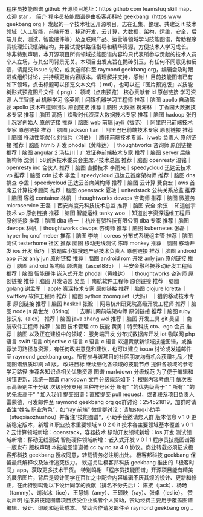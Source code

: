 程序员技能图谱 github 开源项目地址：https github com teamstuq skill map，欢迎 star 。 简介 程序员技能图谱是由极客邦科技 geekbang（https www geekbang org ）发起的一个技术社区开源项目，志在汇集、整理、共建泛 it 技术领域（人工智能，前端开发，移动开发，云计算，大数据，架构，运维，安全，后端开发，测试，智能硬件等）及互联网产品、运营等领域学习技能图谱，帮助程序员梳理知识框架结构，并尝试提供路径指导和精华资源，方便技术人学习成长。 除非特别声明，本开源项目所有领域技能图谱内容均只代表所参与贡献的技术人员个人立场，与其公司背景无关。本项目出发点旨在抛砖引玉，有任何不同意见和反馈，请提交 issue 讨论，或发送邮件至 raymond geekbang org，编辑会及时跟进或组织讨论，并持续更新内容版本。请理解并支持，感谢！ 目前技能图谱已有如下领域，点击标题可以预览文本文件（ md），也可以在『图片预览版』以技能树形式预览图片文件（ png）： 领域（点击预览） 核心贡献者 id 原创链接 学习资源 人工智能 ai 机器学习 徐英凯｜闪银机器学习工程师 推荐｜脑图 apollo 自动驾驶 apollo 技术布道师团队 原创链接 推荐｜脑图 大数据 祝海林 ｜丁香园大数据技术专家 推荐｜脑图 高扬｜欢聚时代资深大数据技术专家 推荐｜脑图 hadoop 张丹｜况客创始人 原创链接 推荐｜脑图 web 前端 jayli（拔赤）｜阿里巴巴前端技术专家 原创链接 推荐｜脑图 jackson tian ｜阿里巴巴前端技术专家 原创链接 推荐｜脑图 移动性能优化 刘恒兵（河伯）｜腾讯前端技术专家、ivweb 负责人 原创链接 推荐｜脑图 html5 开发 phodal（黄峰达）｜thoughtworks 咨询师 原创链接 推荐｜脑图 angular 2 汤桂川｜广发证券前端技术专家 推荐｜脑图 server 后端 架构师 沈剑｜58到家技术委员会主席／技术总监 推荐｜脑图 openresty 温铭｜openresty inc 合伙人 推荐｜脑图 直播技术 李雨来｜speedycloud 迅达云技术 vp 推荐｜脑图 cdn 技术 李孟｜speedycloud 迅达云首席架构师 推荐｜脑图 dns 排查 李孟｜speedycloud 迅达云首席架构师 推荐｜脑图 云计算 费良宏｜aws 首席云计算技术顾问 推荐｜脑图 openstack 夏艳｜unitedstack 公共关系总监 推荐｜脑图 容器 container 林帆 ｜thoughtworks devops 咨询师 推荐｜脑图 微服务 microservice 王磊 ｜西安尚度元科技技术总监 推荐｜脑图 安全 余弦 ｜知道创宇技术 vp 原创链接 推荐｜脑图 智能运维 tanky woo ｜知道创宇资深运维工程师 原创链接 推荐｜脑图 dba 杨一 ｜杭州有赞科技有限公司 dba 专家 推荐｜脑图 devops 林帆 ｜thoughtworks devops 咨询师 推荐｜脑图 kubernetes 张磊｜hyper hq cncf meber 推荐｜脑图 李响｜coreos 分布式系统组主管 推荐｜脑图 测试 testerhome 社区 推荐 脑图 移动无线测试 陈晔 monkey 推荐｜脑图 移动开发 ios 开发 唐巧 ｜猿题库小猿搜题产品技术负责人 原创链接 推荐｜脑图 android app 开发 anly jun 原创链接 推荐｜脑图 android rom 开发 anly jun 原创链接 推荐｜脑图 android 架构师 顾浩鑫（asce1885）｜ 平安金融科技移动研发工程师 推荐｜脑图 智能硬件 嵌入式开发 phodal（黄峰达） ｜thoughtworks 咨询师 原创链接 推荐｜脑图 开发语言 吴坚 ｜南航软件工程师 原创链接 推荐｜脑图 golang 谢孟军 ｜apple 资深技术专家 原创链接 推荐｜脑图 clojure loretta ｜swiftkey 软件工程师 推荐｜脑图 python zoomquiet（大妈） ｜猎豹移动技术专家 原创链接 推荐｜脑图 haskell 张淞 ｜网易杭州研究院高级开发工程师 推荐｜脑图 node js 桑世龙（i5ting） ｜去哪儿网前端架构师 原创链接 推荐｜脑图 ruby 张汉东（alex） 推荐｜脑图 java zhang wei 推荐｜脑图 开发工具 git 吴坚 ｜南航软件工程师 推荐｜脑图 技术管理 cto 技能 黄勇｜特赞科技 cto、ego 会员 推荐｜脑图 以及正在建设中的领域： 服务端开发 分布式数据库开发 iot 物联网 php 语言 swift 语言 objective c 语言 c 语言 c 语言 欢迎贡献新领域技能图谱，或推荐学习路径与资源，有任何改进意见和建议，也可以建立 issue 讨论或发送邮件至 raymond geekbang org。所有参与该项目的社区朋友均有机会获赠礼品／技能图谱纸质印刷 a1 版。 改进目标 继续细化各领域的技能节点 提供各领域的参考学习路径 推荐各知识点相关优质资源 图谱 markdown 分级规范 为了便于编辑和纠错更新，现统一图谱 markdown 文件分级规范如下： 根据内容考虑用 依次表示高级别主干分级 次级别分支用 三种符号区分 所有“ ”的优先级高于“ ” 所有“ ”的优先级高于“ ” 加入我们 提交图谱：直接提交 pull request，或者联系项目负责人雷蒙德，可发邮件至 raymond geekbang org qq群讨论：254521819，加群时请备注“姓名 职业角色”，如“ray 前端” 微信群讨论：请加stuq小助手（stuqxiaozhushou）并备注“技能图谱”，小助手会邀请您入群 版本信息 v 1 0 更新稳定版本，新增 it 职业技术重要领域 v 0 2 0 it 技术各主要领域基本覆盖 v 0 1 2 云计算领域新增：openstack，容器技术 移动开发领域新增：ios 开发 测试领域新增：移动无线测试 智能硬件领域新增：嵌入式开发 v 0 1 1 程序员技能图谱第一版发布 版权声明 本技能图谱遵循 cc by nc sa 4 0 协议。商业转载必须征求极客邦科技 geekbang 授权同意，转载请务必注明出处。 极客邦科技 geekbang 保留最终解释权及法律追究权力。 欢迎关注极客邦科技 geekbang 推出的「极客时间」app，获取更多技术干货。 特别鸣谢 「程序员技能图谱」开源项目能有精美的展示图片，背后是设计同学在百忙之中配合内容编辑不厌其烦的设计、更新和修正，在此特别鸣谢以下设计同学的贡献（排名不分先后）： 陈接（jack）、杨旸（tammy）、谢汝冰（ice）、王慧娟（amy）、王硕映（ray）、张卓（leslie）。 赞助声明 程序员技能图谱项目接受企业或者个人赞助，赞助经费主要用于覆盖图谱编辑、设计、印刷和运营成本。 赞助合作请发邮件至 raymond geekbang org 。